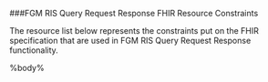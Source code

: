 ###FGM RIS Query Request Response FHIR Resource Constraints

The resource list below represents the constraints put on the FHIR specification that are used in FGM RIS Query Request Response functionality.

%body%

